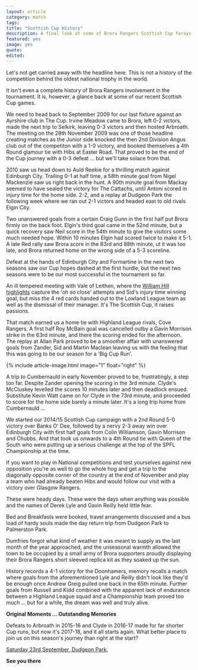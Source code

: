 ```yaml
---
layout: article
category: match
tags:
title: "Scottish Cup History"
description: A final look at some of Brora Rangers Scottish Cup forays ahead of our Round 1 tie against Girvan FC
featured: yes
image: yes
quote:
edited:
---
```

Let's not get carried away with the headline here. This is not a history of the competition behind the oldest national trophy in the world.

It isn't even a complete history of Brora Rangers involvement in the tournament. It is, however, a glance back at some of our recent Scottish Cup games.

We need to head back to September 2009 for our last fixture against an Ayrshire club in The Cup. Irvine Meadow came to Brora, left 0-2 victors, made the next trip to Selkirk, leaving 0-3 victors and then hosted Arbroath. The meeting on the 28th November 2009 was one of those headline creating matches as the Junior side knocked the then 2nd Division Angus club out of the competiton with a 1-0 victory, and booked themselves a 4th Round glamour tie with Hibs at Easter Road. That proved to be the end of the Cup journey with a 0-3 defeat ... but we'll take solace from that.

2010 saw us head down to Auld Reekie for a thrilling match against Edinburgh City. Trailing 0-1 at half time, a 58th minute goal from Nigel Mackenzie saw us right back in the hunt. A 90th minute goal from Mackay seemed to have sealed the victory for The Cattachs, until Antoni scored in injury time for the home side. 2-2, and a replay at Dudgeon Park the following week where we ran out 2-1 victors and headed east to old rivals Elgin City.

Two unanswered goals from a certain Craig Gunn in the first half put Brora firmly on the back foot. Elgin's third goal came in the 52nd minute, but a quick recovery saw Neil score in the 54th minute to give the visitors some much needed hope. Within 10 minutes Elgin had scored twice to make it 5-1. A late Red rally saw Brora score in the 83rd and 88th minute, ut it was too late, and Brora returned home on the wrong side of a 5-3 scoreline.

Defeat at the hands of Edinburgh City and Formartine in the next two seasons saw our Cup hopes dashed at the first hurdle, but the next two seasons were to be our most successful in the tournament so far.

An ill tempered meeting with Vale of Leithen, where the [William Hill highlights](https://www.youtube.com/watch?v=WXhK1uHeSB4) capture the 'oh so close' attempts and Sid's injury time winning goal, but miss the 4 red cards handed out to the Lowland League team as well as the dismissal of their manager. It's The Scottish Cup, it raises passions.

That match earned us a home tie with Highland League rivals, Cove Rangers. A first half Roy McBain goal was cancelled outby a Gavin Morrison strike in the 63rd minute, and there the scoring ended for the afternoon. The replay at Allan Park proved to be a smoother affair with unanswered goals from Zander, Sid and Martin Maclean leaving us with the feeling that this was going to be our season for a 'Big Cup Run'.

{% include article-image.html image="1" float="right" %}

A trip to Cumbernauld in early November proved to be, frustratingly, a step too far. Despite Zander opening the scoring in the 3rd minute. Clyde's McCluskey levelled the scores 10 minutes later and then deadlock ensued. Substitute Kevin Watt came on for Clyde in the 73rd minute, and proceeded to score for the home side barely a minute later. It's a long trip home from Cumbernauld ...

We started our 2014/15 Scottish Cup campaign with a 2nd Round 5-0 victory over Banks O' Dee, followed by a nervy 2-3 away win over Edinburgh City with first half goals from Colin Williamson, Gavin Morrison and Chubbs. And that took us onwards to a 4th Round tie with Queen of the South who were putting up a serious challenge at the top of the SPFL Championship at the time.

If you want to play in National competitions and test yourselves against new opposition you're as well to go the whole hog and get a trip to the diagonally opposite corner of the country at the end of November and play a team who had already beaten Hibs and would follow our visit with a victory over Glasgow Rangers.

These were heady days. These were the days when anything was possible and the names of Derek Lyle and Gavin Reilly held little fear.

Bed and Breakfasts were booked, travel arrangements discussed and a bus load of hardy souls made the day return trip from Dudgeon Park to Palmerston Park.

Dumfries forgot what kind of weather it was meant to supply as the last month of the year approached, and the unseasonal warmth allowed the town to be occupied by a small army of Brora supporters proudly displaying their Brora Rangers short sleeved replica kit as they soaked up the sun.

History records a 4-1 victory for the Doonhamers, memory recalls a match where goals from the aforementioned Lyle and Reilly didn't look like they'd be enough once Andrew Greig pulled one back in the 65th minute. Further goals from Russell and Kidd combined with the apparent lack of endurance between a Highland League squad and a Championship team proved too much ... but for a while, the dream was well and truly alive.

**Original Moments ... Outstanding Memories**

Defeats to Arbroath in 2015-16 and Clyde in 2016-17 made for far shorter Cup runs, but now it's 2017-18, and it all starts again. What better place to join us on this season's journey than right at the start?

[Saturday 23rd September, Dudgeon Park.](/2017/09/23/girvan-home/)

**See you there**
